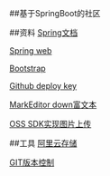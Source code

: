 ##基于SpringBoot的社区

##资料
[Spring文档](https://spring.io/guides/)

[Spring web](https://)

[Bootstrap](https://)

[Github deploy key](https://)

[MarkEditor down富文本](https://)

[OSS SDK实现图片上传](https://)

##工具
[阿里云存储](https://)

[GIT版本控制](https://)



